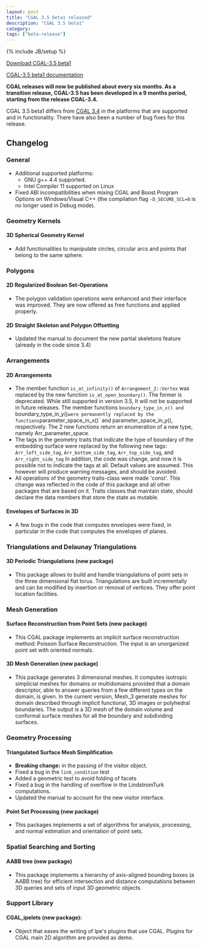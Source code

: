 ```yaml
---
layout: post
title: "CGAL 3.5 beta1 released"
description: "CGAL 3.5 beta1"
category:
tags: ["beta-release"]
---
```

{% include JB/setup %}

<i class="glyphicon glyphicon-download"></i>
<a href="https://github.com/CGAL/cgal/releases/tag/releases%2FCGAL-3.5-beta1">Download CGAL-3.5 beta1</a>

<i class="glyphicon glyphicon-book"></i>
<a href="https://doc.cgal.org/Manual/3.5/doc_html/cgal_manual/packages.html">CGAL-3.5 beta1 documentation</a>

<p><b>CGAL releases will now be published about every six months. As a transition
  release, CGAL-3.5 has been developed in a 9 months period, starting from the release CGAL-3.4.</b></p>

<p>CGAL 3.5 beta1 differs from <a href="../../../../2009/01/22/cgal-34">CGAL 3.4</a> in the platforms that are supported and
  in functionality. There have also been a number of bug fixes for this release.</p>

<div class="product-detail-info" markdown="1">

## Changelog

### General

- Additional supported platforms:
    - GNU g++ 4.4 supported.
    - Intel Compiler 11 supported on Linux
- Fixed ABI incompatibilities when mixing CGAL and Boost Program
    Options on Windows/Visual C++ (the compilation flag `-D_SECURE_SCL=0` is no longer used in Debug mode).

### Geometry Kernels

#### 3D Spherical Geometry Kernel

- Add functionalities to manipulate circles, circular arcs and points that belong to the same sphere.

### Polygons

#### 2D Regularized Boolean Set-Operations

- The polygon validation operations were enhanced and their interface
    was improved. They are now offered as free functions and applied properly.

#### 2D Straight Skeleton and Polygon Offsetting

- Updated the manual to document the new partial skeletons feature (already in the code since 3.4)

### Arrangements

#### 2D Arrangements

- The member function `is_at_infinity()` of `Arrangement_2::Vertex` was
  replaced by the new function `is_at_open_boundary()`. The former is
  deprecated. While still supported in version 3.5, It will not be
  supported in future releases. The member functions
  `boundary_type_in_x() and `boundary_type_in_y()` were permanently
  replaced by the functions `parameter_space_in_x()` and
  parameter_space_in_y(), respectively. The 2 new functions return
  an enumeration of a new type, namely Arr_parameter_space.
- The tags in the geometry traits that indicate the type of boundary
  of the embedding surface were replaced by the following new tags:
  `Arr_left_side_tag`, `Arr_bottom_side_tag`, `Arr_top_side_tag`, and
  `Arr_right_side_tag` In addition, the code was change, and now it
  is possible not to indicate the tags at all. Default values are
  assumed. This however will produce warning messages, and should be
  avoided.
- All operations of the geometry traits-class were made 'const'. This
  change was reflected in the code of this package and all other
  packages that are based on it. Traits classes that maintain state,
  should declare the data members that store the state as mutable.

#### Envelopes of Surfaces in 3D

- A few bugs in the code that computes envelopes were fixed, in
  particular in the code that computes the envelopes of planes.

### Triangulations and Delaunay Triangulations

#### 3D Periodic Triangulations (new package)

- This package allows to build and handle triangulations of point sets
  in the three dimensional flat torus. Triangulations are built
  incrementally and can be modified by insertion or removal of
  vertices. They offer point location facilities.

### Mesh Generation

#### Surface Reconstruction from Point Sets (new package)

- This CGAL package implements an implicit surface reconstruction
  method: Poisson Surface Reconstruction. The input is an unorganized
  point set with oriented normals.

#### 3D Mesh Generation (new package)

- This package generates 3 dimensional meshes. It computes isotropic
  simplicial meshes for domains or multidomains provided that a domain
  descriptor, able to answer queries from a few different types on the
  domain, is given. In the current version, Mesh_3 generate meshes
  for domain described through implicit functional, 3D images or
  polyhedral boundaries. The output is a 3D mesh of the domain volume
  and conformal surface meshes for all the boundary and subdividing
  surfaces.

### Geometry Processing

#### Triangulated Surface Mesh Simplification

- **Breaking change:** in the passing of the visitor object.
- Fixed a bug in the `link_condition` test
- Added a geometric test to avoid folding of facets
- Fixed a bug in the handling of overflow in the LindstromTurk computations.
- Updated the manual to account for the new visitor interface.

#### Point Set Processing (new package)

- This packages implements a set of algorithms for analysis,
  processing, and normal estimation and orientation of point sets.

### Spatial Searching and Sorting

#### AABB tree (new package)

- This package implements a hierarchy of axis-aligned bounding boxes
  (a AABB tree) for efficient intersection and distance computations
  between 3D queries and sets of input 3D geometric objects.

### Support Library

#### CGAL_ipelets (new package):

- Object that eases the writing of Ipe's plugins that use CGAL.
  Plugins for CGAL main 2D algorithm are provided as demo.
</div>
